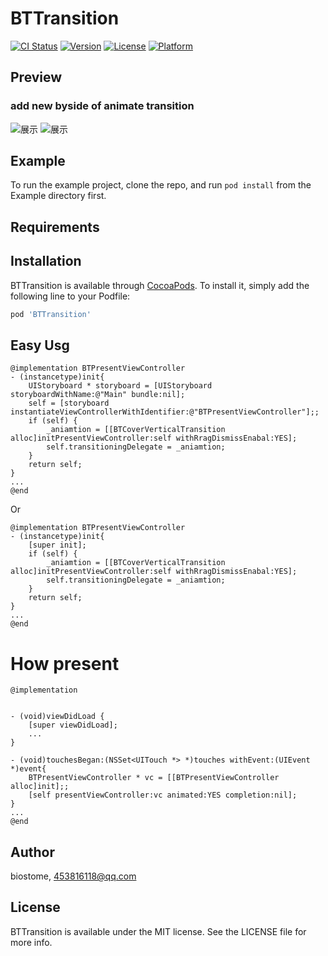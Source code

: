 # BTTransition

[![CI Status](https://img.shields.io/travis/453816118@qq.com/BTTransition.svg?style=flat)](https://travis-ci.org/453816118@qq.com/BTTransition)
[![Version](https://img.shields.io/cocoapods/v/BTTransition.svg?style=flat)](https://cocoapods.org/pods/BTTransition)
[![License](https://img.shields.io/cocoapods/l/BTTransition.svg?style=flat)](https://cocoapods.org/pods/BTTransition)
[![Platform](https://img.shields.io/cocoapods/p/BTTransition.svg?style=flat)](https://cocoapods.org/pods/BTTransition)


## Preview
### add new byside of animate transition
![展示](https://raw.githubusercontent.com/biostome/BTTransition/master/Example/a1.gif)
![展示](https://raw.githubusercontent.com/biostome/BTTransition/master/Example/a2.gif)

## Example

To run the example project, clone the repo, and run `pod install` from the Example directory first.

## Requirements

## Installation

BTTransition is available through [CocoaPods](https://cocoapods.org). To install
it, simply add the following line to your Podfile:

```ruby
pod 'BTTransition'
```

## Easy Usg
```objc
@implementation BTPresentViewController
- (instancetype)init{
    UIStoryboard * storyboard = [UIStoryboard storyboardWithName:@"Main" bundle:nil];
    self = [storyboard instantiateViewControllerWithIdentifier:@"BTPresentViewController"];;
    if (self) {
        _aniamtion = [[BTCoverVerticalTransition alloc]initPresentViewController:self withRragDismissEnabal:YES];
        self.transitioningDelegate = _aniamtion;
    }
    return self;
}
...
@end

```
Or
```
@implementation BTPresentViewController
- (instancetype)init{
    [super init];
    if (self) {
        _aniamtion = [[BTCoverVerticalTransition alloc]initPresentViewController:self withRragDismissEnabal:YES];
        self.transitioningDelegate = _aniamtion;
    }
    return self;
}
...
@end
```
# How present

```objc
@implementation


- (void)viewDidLoad {
    [super viewDidLoad];
    ...
}

- (void)touchesBegan:(NSSet<UITouch *> *)touches withEvent:(UIEvent *)event{
    BTPresentViewController * vc = [[BTPresentViewController alloc]init];;
    [self presentViewController:vc animated:YES completion:nil];
}
...
@end
```

## Author

biostome, 453816118@qq.com

## License

BTTransition is available under the MIT license. See the LICENSE file for more info.

